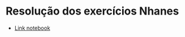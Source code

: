 # Resolução dos exercícios Nhanes 
  * [Link notebook](https://github.com/NakaiSan/mc536/blob/master/Lab04/notebook/nhanes-lab-02.ipynb)
